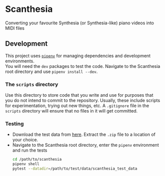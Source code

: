 # Scanthesia
Converting your favourite Synthesia (or Synthesia-like) piano videos into MIDI files



## Development
This project uses [`pipenv`](https://pipenv.kennethreitz.org/) for managing dependencies and development environments.
<br>
You will need the `dev` packages to test the code. Navigate to the Scanthesia root directory and use `pipenv install --dev`.

### The `scripts` directory
Use this directory to store code that you write and use for purposes that you do not intend to commit to the repository.
Usually, these include scripts for experimentation, trying out new things, etc. A `.gitignore` file in the `scripts` directory will ensure that no files in it will get committed.

### Testing

- Download the test data from [here](https://www.dropbox.com/s/41tkjzl2j4txopr/scanthesia_test_data.zip?dl=0). Extract the `.zip` file to a location of your choice.
- Navigate to the Scanthesia root directory, enter the `pipenv` environment and run the tests
  ```bash
  cd /path/to/scanthesia
  pipenv shell
  pytest --datadir=/path/to/test/data/scanthesia_test_data
  ```